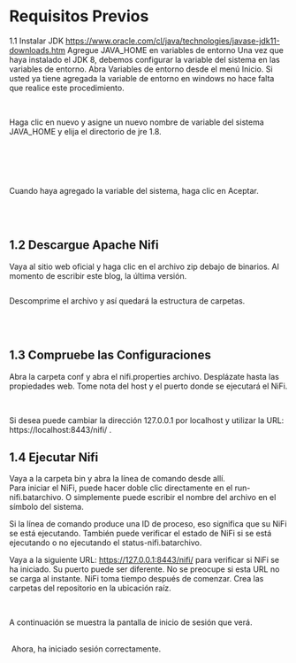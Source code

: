 # <h1>Requisitos Previos</h1>

1.1 Instalar JDK https://www.oracle.com/cl/java/technologies/javase-jdk11-downloads.htm
Agregue JAVA_HOME en variables de entorno
Una vez que haya instalado el JDK 8, debemos configurar la variable del sistema en las variables de entorno. Abra Variables de entorno desde el menú Inicio.
Si usted ya tiene agregada la variable de entorno en windows no hace falta que realice este procedimiento.


<br>
<img src="https://firebasestorage.googleapis.com/v0/b/datanete-comerce.appspot.com/o/variables%20de%20entorno.png?alt=media&token=707fc298-ca63-4137-9e9c-24d409134950" alt="" className="card-img-top" />

Haga clic en nuevo y asigne un nuevo nombre de variable del sistema JAVA_HOME y elija el directorio de jre 1.8.


<br>


<img src="https://firebasestorage.googleapis.com/v0/b/datanete-comerce.appspot.com/o/javaHome.png?alt=media&
token=7621db8f-409d-42ea-bfa5-fe68df1c5256" alt="" className="card-img-top" />

<br>

Cuando haya agregado la variable del sistema, haga clic en Aceptar.


<br>

<img src="https://firebasestorage.googleapis.com/v0/b/datanete-comerce.appspot.com/o/nifiInstall.png?alt=media&token=323e3211-bd48-4b8f-9e41-e2a46c78a3a1" alt="" className="card-img-top" />


<br>
<br>

<h2>1.2  Descargue Apache Nifi</h2>

Vaya al sitio web oficial y haga clic en el archivo zip debajo de binarios. Al momento de escribir este blog, la última versión.
<br>

<img src="https://firebasestorage.googleapis.com/v0/b/datanete-comerce.appspot.com/o/instalacion.png?alt=media&token=8cd8fdf2-7911-443d-bf5f-20162a7adbad" alt="" className="card-img-top" />

<br>

Descomprime el archivo y así quedará la estructura de carpetas.

<br>
<img src="https://firebasestorage.googleapis.com/v0/b/datanete-comerce.appspot.com/o/archivo1.png?alt=media&token=ef67b9c0-643e-43fa-a5fb-6f5d512d3fc4" alt="" className="card-img-top" />
<br>
<br>

<h2>1.3 Compruebe las Configuraciones</h2> 

Abra la carpeta conf y abra el nifi.properties archivo. Desplázate hasta las propiedades web. Tome nota del host y el puerto donde se ejecutará el NiFi.

<br>

<img src="https://firebasestorage.googleapis.com/v0/b/datanete-comerce.appspot.com/o/archivo2.png?alt=media&token=a638a96d-e94a-44eb-a6c9-5d2ba292604e" alt="" className="card-img-top" />

Si desea puede cambiar la dirección 127.0.0.1 por localhost y utilizar la URL: https://localhost:8443/nifi/ .

<h2>1.4 Ejecutar Nifi </h2>
Vaya a la carpeta bin y abra la línea de comando desde allí.


<br>
<img src="https://firebasestorage.googleapis.com/v0/b/datanete-comerce.appspot.com/o/archivo3.png?alt=media&token=ef631de9-3446-40e4-9a6b-b3df1709b6f3" alt="" className="card-img-top" />

<br>
Para iniciar el NiFi, puede hacer doble clic directamente en el run-nifi.batarchivo. O simplemente puede escribir el nombre del archivo en el símbolo del sistema.

<br>
<img src="https://firebasestorage.googleapis.com/v0/b/datanete-comerce.appspot.com/o/archivo4.png?alt=media&token=baeff6fa-75e9-48b4-80a1-1b797f74ee23" alt="" className="card-img-top" />

Si la línea de comando produce una ID de proceso, eso significa que su NiFi se está ejecutando. También puede verificar el estado de NiFi si se está ejecutando o no ejecutando el status-nifi.batarchivo.

Vaya a la siguiente URL: https://127.0.0.1:8443/nifi/ para verificar si NiFi se ha iniciado. Su puerto puede ser diferente. No se preocupe si esta URL no se carga al instante. NiFi toma tiempo después de comenzar. Crea las carpetas del repositorio en la ubicación raíz.


<br>
<img src="https://firebasestorage.googleapis.com/v0/b/datanete-comerce.appspot.com/o/archivo5.png?alt=media&token=f2e4eac8-33ef-4d70-bc19-875a22e633f1" alt="" className="card-img-top" />


A continuación se muestra la pantalla de inicio de sesión que verá.


<br>
<img src="https://firebasestorage.googleapis.com/v0/b/datanete-comerce.appspot.com/o/archivo7.png?alt=media&token=b4b839be-9966-40f7-9f08-0a625fc5fa18" alt="" className="card-img-top" />
Ahora, ha iniciado sesión correctamente.



<br>
<img src="https://https://firebasestorage.googleapis.com/v0/b/datanete-comerce.appspot.com/o/archivo11.png?alt=media&token=f7551749-8b82-4321-9eeb-7593bb539d93" alt="" className="card-img-top" />
<br>
